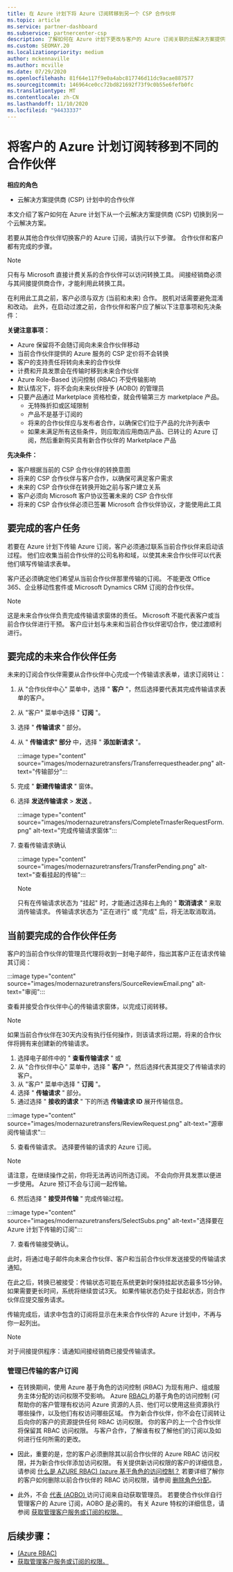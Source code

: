 ```yaml
---
title: 在 Azure 计划下将 Azure 订阅转移到另一个 CSP 合作伙伴
ms.topic: article
ms.service: partner-dashboard
ms.subservice: partnercenter-csp
description: 了解如何在 Azure 计划下更改与客户的 Azure 订阅关联的云解决方案提供商计划合作伙伴。
ms.custom: SEOMAY.20
ms.localizationpriority: medium
author: mckennaville
ms.author: mcville
ms.date: 07/29/2020
ms.openlocfilehash: 81f64e117f9e0a4abc817746d11dc9acae887577
ms.sourcegitcommit: 146964ce0cc72bd821692f73f9c0b55e6fefb0fc
ms.translationtype: MT
ms.contentlocale: zh-CN
ms.lasthandoff: 11/10/2020
ms.locfileid: "94433337"
---
```

# <a name="transfer-a-customers-azure-plan-subscriptions-to-a-different-partner"></a>将客户的 Azure 计划订阅转移到不同的合作伙伴

**相应的角色**

- 云解决方案提供商 (CSP) 计划中的合作伙伴

本文介绍了客户如何在 Azure 计划下从一个云解决方案提供商 (CSP) 切换到另一个云解决方案。

若要从其他合作伙伴切换客户的 Azure 订阅，请执行以下步骤。 合作伙伴和客户都有完成的步骤。

>[!Note]  
>只有与 Microsoft 直接计费关系的合作伙伴可以访问转换工具。 间接经销商必须与其间接提供商合作，才能利用此转换工具。

在利用此工具之前，客户必须与双方 (当前和未来) 合作。 脱机对话需要避免混淆和改动。 此外，在启动过渡之前，合作伙伴和客户应了解以下注意事项和先决条件：

**关键注意事项：**

- Azure 保留将不会随订阅向未来合作伙伴移动
- 当前合作伙伴提供的 Azure 服务的 CSP 定价将不会转换  
- 客户的支持责任将转向未来的合作伙伴
- 计费和开具发票会在传输时移到未来合作伙伴
- Azure Role-Based 访问控制 (RBAC) 不受传输影响
- 默认情况下，将不会向未来伙伴授予 (AOBO) 的管理员
- 只要产品通过 Marketplace 资格检查，就会传输第三方 marketplace 产品。
    - 无特殊折扣或区域限制
    - 产品不是基于订阅的
    - 将来的合作伙伴应与发布者合作，以确保它们位于产品的允许列表中
    - 如果未满足所有这些条件，则应取消应用商店产品、已转让的 Azure 订阅，然后重新购买具有新合作伙伴的 Marketplace 产品

**先决条件：**

- 客户根据当前的 CSP 合作伙伴的转换意图
- 将来的 CSP 合作伙伴与客户合作，以确保可满足客户需求
- 未来的 CSP 合作伙伴在转换开始之前与客户建立关系  
- 客户必须向 Microsoft 客户协议签署未来的 CSP 合作伙伴
- 将来的 CSP 合作伙伴必须已签署 Microsoft 合作伙伴协议，才能使用此工具

## <a name="customer-tasks-to-be-completed"></a>要完成的客户任务

若要在 Azure 计划下传输 Azure 订阅，客户必须通过联系当前合作伙伴来启动该过程。 他们应收集当前合作伙伴的公司名称和域，以使其未来合作伙伴可以代表他们填写传输请求表单。

客户还必须确定他们希望从当前合作伙伴那里传输的订阅。 不能更改 Office 365、企业移动性套件或 Microsoft Dynamics CRM 订阅的合作伙伴。

>[!Note]  
>这是未来合作伙伴负责完成传输请求窗体的责任。 Microsoft 不能代表客户或当前合作伙伴进行干预。 客户应计划与未来和当前合作伙伴密切合作，使过渡顺利进行。

## <a name="future-partner-tasks-to-be-completed"></a>要完成的未来合作伙伴任务

未来的订阅合作伙伴需要从合作伙伴中心完成一个传输请求表单，请求订阅转让：

1.  从 "合作伙伴中心" 菜单中，选择 " **客户** "，然后选择要代表其完成传输请求表单的客户。
2.  从 "客户" 菜单中选择 " **订阅** "。
3.  选择 " **传输请求** " 部分。
4.  从 " **传输请求" 部分** 中，选择 " **添加新请求** "。

    :::image type="content" source="images/modernazuretransfers/Transferrequestheader.png" alt-text="传输部分":::

5.  完成 " **新建传输请求** " 窗体。

6.  选择 **发送传输请求**  >  **发送** 。

    :::image type="content" source="images/modernazuretransfers/CompleteTrnasferRequestForm.png" alt-text="完成传输请求窗体":::

7.  查看传输请求确认

    :::image type="content" source="images/modernazuretransfers/TransferPending.png" alt-text="查看挂起的传输":::

    >[!Note]
    >只有在传输请求状态为 "挂起" 时，才能通过选择右上角的 " **取消请求** " 来取消传输请求。 传输请求状态为 "正在进行" 或 "完成" 后，将无法取消取消。

## <a name="current-partner-tasks-to-be-completed"></a>当前要完成的合作伙伴任务

客户的当前合作伙伴的管理员代理将收到一封电子邮件，指出其客户正在请求传输其订阅：

:::image type="content" source="images/modernazuretransfers/SourceReviewEmail.png" alt-text="审阅":::

查看并接受合作伙伴中心的传输请求窗体，以完成订阅转移。

>[!Note]  
>如果当前合作伙伴在30天内没有执行任何操作，则该请求将过期，将来的合作伙伴将拥有来创建新的传输请求。

1.  选择电子邮件中的 " **查看传输请求** " 或
1.  从 "合作伙伴中心" 菜单中，选择 " **客户** "，然后选择代表其提交了传输请求的客户。
2.  从 "客户" 菜单中选择 " **订阅** "。
3.  选择 " **传输请求** " 部分。
4.  通过选择 " **接收的请求** " 下的所选 **传输请求 ID** 展开传输信息。

:::image type="content" source="images/modernazuretransfers/ReviewRequest.png" alt-text="源审阅传输请求":::

5.  查看传输请求。 选择要传输的请求的 Azure 订阅。

>[!Note]  
> 请注意，在继续操作之前，你将无法再访问所选订阅。
> 不会向你开具发票以便进一步使用。
> Azure 预订不会与订阅一起传输。

6.  然后选择 " **接受并传输** " 完成传输过程。

:::image type="content" source="images/modernazuretransfers/SelectSubs.png" alt-text="选择要在 Azure 计划下传输的订阅":::

7.  查看传输接受确认。

   此时，将通过电子邮件向未来合作伙伴、客户和当前合作伙伴发送接受的传输请求通知。

   在此之后，转换已被接受：传输状态可能在系统更新时保持挂起状态最多15分钟。 如果需要更长时间，系统将继续尝试3天。 如果传输状态仍处于挂起状态，则合作伙伴应提交服务请求。

   传输完成后，请求中包含的订阅将显示在未来合作伙伴的 Azure 计划中，不再与你一起列出。

>[!Note]  
>对于间接提供程序：请通知间接经销商已接受传输请求。

### <a name="managing-your-transferred-customer-subscriptions"></a>管理已传输的客户订阅
- 在转换期间，使用 Azure 基于角色的访问控制 (RBAC) 为现有用户、组或服务主体分配的访问权限不受影响。 Azure [ RBAC) ](/azure/role-based-access-control/overview) 的基于角色的访问控制 (可帮助你的客户管理有权访问 Azure 资源的人员、他们可以使用这些资源执行哪些操作，以及他们有权访问哪些区域。 作为新合作伙伴，你不会在订阅转让后向你的客户的资源提供任何 RBAC 访问权限。 你的客户的上一个合作伙伴将保留其 RBAC 访问权限。 与客户合作，了解谁有权了解他们的订阅以及如何进行任何所需的更改。

- 因此，重要的是，您的客户必须删除其以前合作伙伴的 Azure RBAC 访问权限，并为新合作伙伴添加访问权限。 有关提供新访问权限的客户的详细信息，请参阅 [什么是 AZURE RBAC)  (azure 基于角色的访问控制？](/azure/role-based-access-control/overview) 若要详细了解你的客户如何删除以前合作伙伴的 RBAC 访问权限，请参阅 [删除角色分配](/azure/role-based-access-control/role-assignments-portal#remove-a-role-assignment)。

- 此外，不会 [代表 (AOBO) ](https://channel9.msdn.com/Series/cspdev/Module-11-Admin-On-Behalf-Of-AOBO) 访问订阅来自动获取管理员。 若要使合作伙伴自行管理客户的 Azure 订阅，AOBO 是必需的。 有关 Azure 特权的详细信息，请参阅 [获取管理客户服务或订阅的权限。](./customers-revoke-admin-privileges.md)

## <a name="next-steps"></a>后续步骤：

- [ (Azure RBAC) ](/azure/role-based-access-control/overview)
- [获取管理客户服务或订阅的权限。](./customers-revoke-admin-privileges.md)
